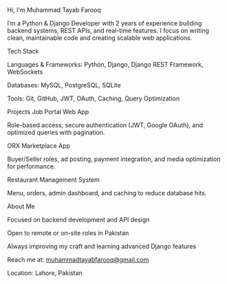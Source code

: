 Hi, I'm Muhammad Tayab Farooq

I’m a Python & Django Developer with 2 years of experience building backend systems, REST APIs, and real-time features.
I focus on writing clean, maintainable code and creating scalable web applications.

Tech Stack

Languages & Frameworks: Python, Django, Django REST Framework, WebSockets

Databases: MySQL, PostgreSQL, SQLite

Tools: Git, GitHub, JWT, OAuth, Caching, Query Optimization

Projects
Job Portal Web App

Role-based access, secure authentication (JWT, Google OAuth), and optimized queries with pagination.

ORX Marketplace App

Buyer/Seller roles, ad posting, payment integration, and media optimization for performance.

Restaurant Management System

Menu, orders, admin dashboard, and caching to reduce database hits.

About Me

Focused on backend development and API design

Open to remote or on-site roles in Pakistan

Always improving my craft and learning advanced Django features

Reach me at: muhammadtayabfarooq@gmail.com

Location: Lahore, Pakistan
